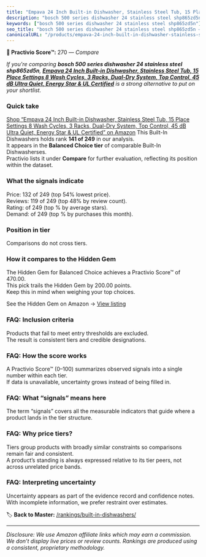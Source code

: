 ```yaml
---
title: "Empava 24 Inch Built-in Dishwasher, Stainless Steel Tub, 15 Place Settings 8 Wash Cycles, 3 Racks, Dual-Dry System, Top Control, 45 dB Ultra Quiet, Energy Star & UL Certified"
description: "bosch 500 series dishwasher 24 stainless steel shp865zd5n: Data-driven ranking using the Practivio Score™. Positioned by quality, value, demand, findability, m…"
keywords: ["bosch 500 series dishwasher 24 stainless steel shp865zd5n"]
seo_title: "bosch 500 series dishwasher 24 stainless steel shp865zd5n — Compare (2025)"
canonicalURL: "/products/empava-24-inch-built-in-dishwasher-stainless-steel-tub-15-place-settings-8-wash-cycles-3-racks-dual-dry-system-top-control-45-db-ultra-quiet-energy-star-ul-certified-B0FK5F4JVX/"
---
```


**🛒 Practivio Score™:** 270 — _Compare_


*If you're comparing **bosch 500 series dishwasher 24 stainless steel shp865zd5n**, **[Empava 24 Inch Built-in Dishwasher, Stainless Steel Tub, 15 Place Settings 8 Wash Cycles, 3 Racks, Dual-Dry System, Top Control, 45 dB Ultra Quiet, Energy Star & UL Certified](https://www.amazon.com/dp/B0FK5F4JVX?tag=practivio-20)** is a strong alternative to put on your shortlist.*
### Quick take
[Shop “Empava 24 Inch Built-in Dishwasher, Stainless Steel Tub, 15 Place Settings 8 Wash Cycles, 3 Racks, Dual-Dry System, Top Control, 45 dB Ultra Quiet, Energy Star & UL Certified” on Amazon](https://www.amazon.com/dp/B0FK5F4JVX?tag=practivio-20)
This Built-In Dishwashers holds rank **141 of 249** in our analysis.  
It appears in the **Balanced Choice tier** of comparable Built-In Dishwasherses.  
Practivio lists it under **Compare** for further evaluation, reflecting its position within the dataset.

### What the signals indicate
Price: 132 of 249 (top 54% lowest price).  
Reviews: 119 of 249 (top 48% by review count).  
Rating:  of 249 (top % by average stars).  
Demand:  of 249 (top % by purchases this month).

### Position in tier
Comparisons do not cross tiers.

### How it compares to the Hidden Gem
The Hidden Gem for Balanced Choice achieves a Practivio Score™ of 470.00.  
This pick trails the Hidden Gem by 200.00 points.  
Keep this in mind when weighing your top choices.  

See the Hidden Gem on Amazon → [View listing](https://www.amazon.com/dp/B01MQGDIAR?tag=practivio-20)

### FAQ: Inclusion criteria
Products that fail to meet entry thresholds are excluded.  
The result is consistent tiers and credible designations.

### FAQ: How the score works
A Practivio Score™ (0–100) summarizes observed signals into a single number within each tier.  
If data is unavailable, uncertainty grows instead of being filled in.

### FAQ: What “signals” means here
The term “signals” covers all the measurable indicators that guide where a product lands in the tier structure.

### FAQ: Why price tiers?
Tiers group products with broadly similar constraints so comparisons remain fair and consistent.  
A product’s standing is always expressed relative to its tier peers, not across unrelated price bands.

### FAQ: Interpreting uncertainty
Uncertainty appears as part of the evidence record and confidence notes.  
With incomplete information, we prefer restraint over estimates.

<!-- Missing template for Compare/CompareWithinPriceClass -->


🏷️ **Back to Master:** [/rankings/built-in-dishwashers/](/rankings/built-in-dishwashers/)

---
_Disclosure: We use Amazon affiliate links which may earn a commission. We don’t display live prices or review counts. Rankings are produced using a consistent, proprietary methodology._
